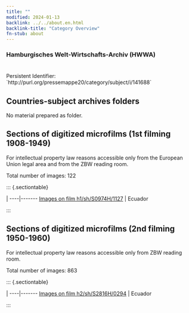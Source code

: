 ```yaml
---
title: ""
modified: 2024-01-13
backlink: ../../about.en.html
backlink-title: "Category Overview"
fn-stub: about
---
```


### Hamburgisches Welt-Wirtschafts-Archiv (HWWA)

# 

<div class="hint">Persistent Identifier: `http://purl.org/pressemappe20/category/subject/i/141688`</div>







## Countries-subject archives folders





No material prepared as folder.



<a id="filmsections" />

## Sections of digitized microfilms (1st filming 1908-1949)

<p>For intellectual property law reasons accessible only from the European Union legal area and from the ZBW reading room.</p>



<p>Total number of images: 122</p>




::: {.sectiontable}

 | 
----|-------
<a class="btn" href="https://pm20.zbw.eu/film/h1/sh/S0974H/1127" rel="nofollow">Images on film h1/sh/S0974H/1127</a> | Ecuador


:::




## Sections of digitized microfilms (2nd filming 1950-1960)

<p>For intellectual property law reasons accessible only from ZBW reading room.</p>



<p>Total number of images: 863</p>




::: {.sectiontable}

 | 
----|-------
<a class="btn" href="https://pm20.zbw.eu/film/h2/sh/S2816H/0294" rel="nofollow">Images on film h2/sh/S2816H/0294</a> | Ecuador


:::
















